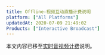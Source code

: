 ```yaml
---
title: Offline-视频互动直播计费说明
platform: ["All Platforms"]
updatedAt: 2020-07-09 21:49:02
Products: ["Interactive Broadcast"]
---
```


本文内容已移至[实时音视频计费](https://docs.agora.io/cn/Interactive%20Broadcast/billing_rtc?platform=All%20Platforms)说明。
